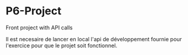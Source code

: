 # P6-Project
Front project with API calls

Il est necesaire de lancer en local l'api de développement fournie pour l'exercice pour que le projet soit fonctionnel.
